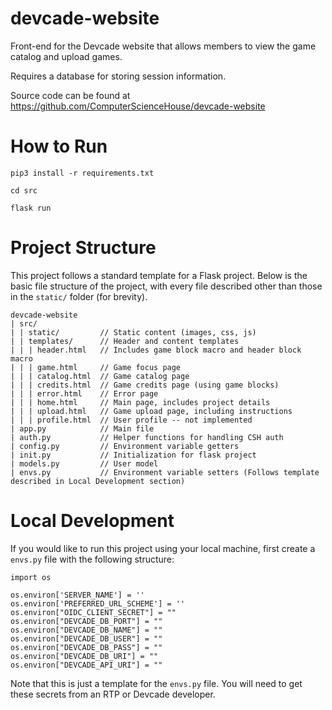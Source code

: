 # devcade-website
Front-end for the Devcade website that allows members to view the game catalog and upload games.

Requires a database for storing session information.

Source code can be found at https://github.com/ComputerScienceHouse/devcade-website

# How to Run
`pip3 install -r requirements.txt`

`cd src`

`flask run`

# Project Structure
This project follows a standard template for a Flask project. Below is the basic file structure of the project, with every file described other than those in the `static/` folder (for brevity).

```
devcade-website
| src/
| | static/         // Static content (images, css, js)
| | templates/      // Header and content templates
| | | header.html   // Includes game block macro and header block macro
| | | game.html     // Game focus page
| | | catalog.html  // Game catalog page
| | | credits.html  // Game credits page (using game blocks)
| | | error.html    // Error page
| | | home.html     // Main page, includes project details
| | | upload.html   // Game upload page, including instructions
| | | profile.html  // User profile -- not implemented
| app.py            // Main file
| auth.py           // Helper functions for handling CSH auth
| config.py         // Environment variable getters
| init.py           // Initialization for flask project
| models.py         // User model
| envs.py           // Environment variable setters (Follows template described in Local Development section)
```

# Local Development
If you would like to run this project using your local machine, first create a `envs.py` file with the following structure:

```
import os

os.environ['SERVER_NAME'] = ''
os.environ['PREFERRED_URL_SCHEME'] = ''
os.environ["OIDC_CLIENT_SECRET"] = ""
os.environ["DEVCADE_DB_PORT"] = ""
os.environ["DEVCADE_DB_NAME"] = ""
os.environ["DEVCADE_DB_USER"] = ""
os.environ["DEVCADE_DB_PASS"] = ""
os.environ["DEVCADE_DB_URI"] = ""
os.environ["DEVCADE_API_URI"] = ""
```

Note that this is just a template for the `envs.py` file. You will need to get these secrets from an RTP or Devcade developer.
